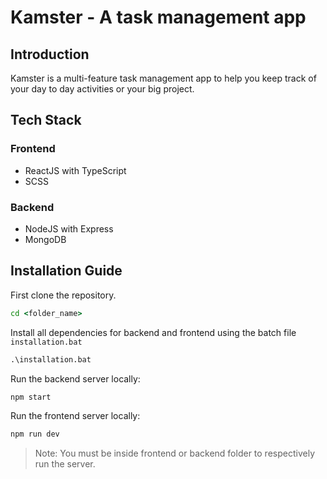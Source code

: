 # Kamster - A task management app

## Introduction

Kamster is a multi-feature task management app to help you keep track of your day to day activities or your big project.

## Tech Stack

### Frontend

-   ReactJS with TypeScript
-   SCSS

### Backend

-   NodeJS with Express
-   MongoDB

## Installation Guide

First clone the repository.

```cmd
cd <folder_name>
```

Install all dependencies for backend and frontend using the batch file `installation.bat`

```cmd
.\installation.bat
```

Run the backend server locally:

```cmd
npm start
```

Run the frontend server locally:

```cmd
npm run dev
```

> Note: You must be inside frontend or backend folder to respectively run the server.
